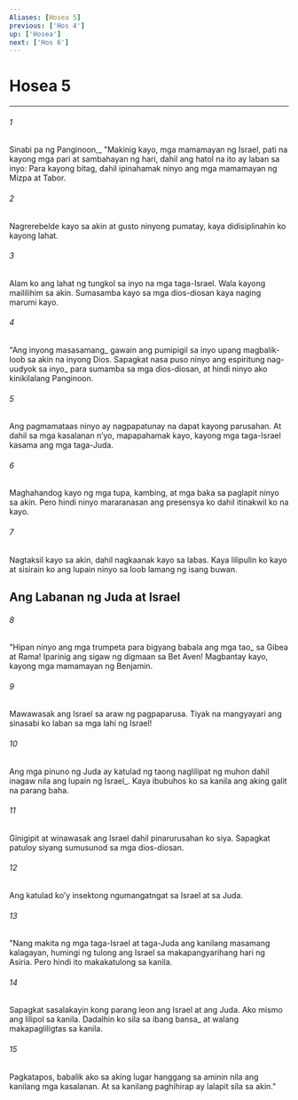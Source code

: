 ```yaml
---
Aliases: [Hosea 5]
previous: ['Hos 4']
up: ['Hosea']
next: ['Hos 6']
---
```

# Hosea 5

***






















###### 1 










Sinabi pa ng Panginoon,_ "Makinig kayo, mga mamamayan ng Israel, pati na kayong mga pari at sambahayan ng hari, dahil ang hatol na ito ay laban sa inyo: Para kayong bitag, dahil ipinahamak ninyo ang mga mamamayan ng Mizpa at Tabor. 





















###### 2 










Nagrerebelde kayo sa akin at gusto ninyong pumatay, kaya didisiplinahin ko kayong lahat. 





















###### 3 










Alam ko ang lahat ng tungkol sa inyo na mga taga-Israel. Wala kayong maililihim sa akin. Sumasamba kayo sa mga dios-diosan kaya naging marumi kayo. 





















###### 4 










"Ang inyong masasamang_ gawain ang pumipigil sa inyo upang magbalik-loob sa akin na inyong Dios. Sapagkat nasa puso ninyo ang espiritung nag-uudyok sa inyo_ para sumamba sa mga dios-diosan, at hindi ninyo ako kinikilalang Panginoon. 





















###### 5 










Ang pagmamataas ninyo ay nagpapatunay na dapat kayong parusahan. At dahil sa mga kasalanan nʼyo, mapapahamak kayo, kayong mga taga-Israel kasama ang mga taga-Juda. 





















###### 6 










Maghahandog kayo ng mga tupa, kambing, at mga baka sa paglapit ninyo sa akin. Pero hindi ninyo mararanasan ang presensya ko dahil itinakwil ko na kayo. 





















###### 7 










Nagtaksil kayo sa akin, dahil nagkaanak kayo sa labas. Kaya lilipulin ko kayo at sisirain ko ang lupain ninyo sa loob lamang ng isang buwan.

## Ang Labanan ng Juda at Israel 





















###### 8 










"Hipan ninyo ang mga trumpeta para bigyang babala ang mga tao_ sa Gibea at Rama! Iparinig ang sigaw ng digmaan sa Bet Aven! Magbantay kayo, kayong mga mamamayan ng Benjamin. 





















###### 9 










Mawawasak ang Israel sa araw ng pagpaparusa. Tiyak na mangyayari ang sinasabi ko laban sa mga lahi ng Israel! 





















###### 10 










Ang mga pinuno ng Juda ay katulad ng taong naglilipat ng muhon dahil inagaw nila ang lupain ng Israel_. Kaya ibubuhos ko sa kanila ang aking galit na parang baha. 





















###### 11 










Ginigipit at winawasak ang Israel dahil pinarurusahan ko siya. Sapagkat patuloy siyang sumusunod sa mga dios-diosan. 





















###### 12 










Ang katulad koʼy insektong ngumangatngat sa Israel at sa Juda. 





















###### 13 










"Nang makita ng mga taga-Israel at taga-Juda ang kanilang masamang kalagayan, humingi ng tulong ang Israel sa makapangyarihang hari ng Asiria. Pero hindi ito makakatulong sa kanila. 





















###### 14 










Sapagkat sasalakayin kong parang leon ang Israel at ang Juda. Ako mismo ang lilipol sa kanila. Dadalhin ko sila sa ibang bansa_ at walang makapagliligtas sa kanila. 





















###### 15 










Pagkatapos, babalik ako sa aking lugar hanggang sa aminin nila ang kanilang mga kasalanan. At sa kanilang paghihirap ay lalapit sila sa akin."
